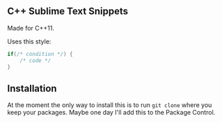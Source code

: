 ## C++ Sublime Text Snippets

Made for C++11.

Uses this style:

```cpp
if(/* condition */) {
    /* code */
}
```

## Installation

At the moment the only way to install this is to run `git clone` where you keep your packages. Maybe one day I'll add this to the Package Control.

